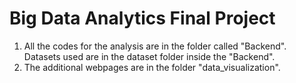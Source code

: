 # Big Data Analytics Final Project

1) All the codes for the analysis are in the folder called "Backend". Datasets used are in the dataset folder inside the "Backend".
2) The additional webpages are in the folder "data_visualization".
